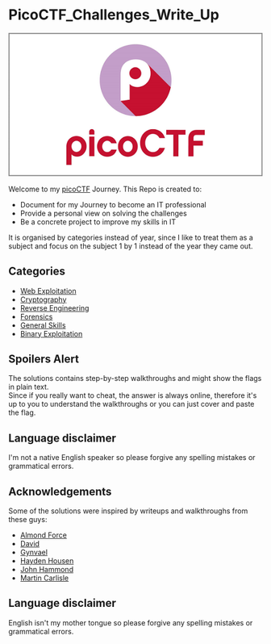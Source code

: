 # PicoCTF_Challenges_Write_Up

![picoCTF Logo](picoctf_logo.png)

Welcome to my [picoCTF](https://picoctf.org/) Journey.
This Repo is created to:

* Document for my Journey to become an IT professional
* Provide a personal view on solving the challenges
* Be a concrete project to improve my skills in IT

It is organised by categories instead of year, since I like to treat them as a subject and focus on the subject 1 by 1 instead of the year they came out.

## Categories
- [Web Exploitation](Web_Exploitation)
- [Cryptography](Cryptography)
- [Reverse Engineering](Reverse_Engineering)
- [Forensics](Forensics)
- [General Skills](General_Skills)
- [Binary Exploitation](Binary_Exploitation)

## Spoilers Alert
The solutions contains step-by-step walkthroughs and might show the flags in plain text.  
Since if you really want to cheat, the answer is always online, therefore it's up to you to understand the walkthroughs or you can just cover and paste the flag.

## Language disclaimer
I'm not a native English speaker so please forgive any spelling mistakes or grammatical errors.

## Acknowledgements
 Some of the solutions were inspired by writeups and walkthroughs from these guys:
 - [Almond Force](https://www.youtube.com/@AlmondForce)
 - [David](https://github.com/Dvd848/CTFs)
 - [Gynvael](https://www.youtube.com/@GynvaelEN)
 - [Hayden Housen](https://github.com/HHousen)
 - [John Hammond](https://www.youtube.com/@_JohnHammond)
 - [Martin Carlisle](https://www.youtube.com/@carlislemc)

## Language disclaimer
English isn't my mother tongue so please forgive any spelling mistakes or grammatical errors.
